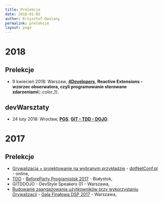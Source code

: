 ```yaml
---
title: Prelekcje
date: 2018-01-05
author: Krzysztof Owsiany
permalink: prelekcje
layout: page
---
```


# 2018
## Prelekcje
* 9 kwiecień 2018: Warszaw, **[4Developers]**, **Reactive Extensions - wzorzec obserwatora, czyli programowanie sterowane zdarzeniami**{:.color_1}. 


## devWarsztaty
* 24 luty 2018: Wrocław, **[PGS]**, **[GIT - TDD - DOJO]**.


# 2017
## Prelekcje
* [Grywalizacja + projektowanie na wybranym przykładzie][grywalizacja2] - [dotNetConf.pl](dotnetconf.pl) - online,
* [TDD][tdd] - [BeforeParty Programistok 2017][programistok] - Białystok,
* GITDDOJO - DevStyle Speakers 01 - Warszawa,
* [Budowanie zaangażowania użytkowników przy wykorzystaniu Grywalizacji][grywalizacja] - [Gala Finałowa DSP 2017][dsp] - Warszawa,

[GIT - TDD - DOJO]: http://devwarsztaty.pl/warsztaty/2018-02-24-wro/
[4Developers]: https://4developers.org.pl/
[PGS]: https://www.pgs-soft.com/pl/

[tdd]: https://www.youtube.com/watch?v=fIwqqddJjm4&feature=youtu.be
[grywalizacja]: https://youtu.be/i3QY6uGDLLI?list=PLN2dx2pIJO6MmC_lihDpvc5jQ6LE7osSK
[grywalizacja2]: https://youtu.be/94JwR8Bnnuo
[programistok]: http://programistok.org
[dsp]: http://dajsiepoznac.pl
